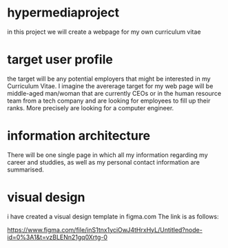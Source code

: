 # hypermediaproject

in this project we will create a webpage for my own curriculum vitae

# target user profile

the target will be any potential employers that might be interested in my Curriculum Vitae.
I imagine the avererage target for my web page will be middle-aged man/woman that are currently CEOs or in the human resource team from a tech company and are looking for employees to fill up their ranks. More precisely are looking for a computer engineer.

# information architecture

There will be one single page in which all my information regarding my career and studdies, as well as my personal contact information are summarised.

# visual design

i have created a visual design template in figma.com
The link is as follows:

https://www.figma.com/file/inS1tnx1yciOwJ4tHrxHyL/Untitled?node-id=0%3A1&t=vzBLENn21gq0Xrtg-0